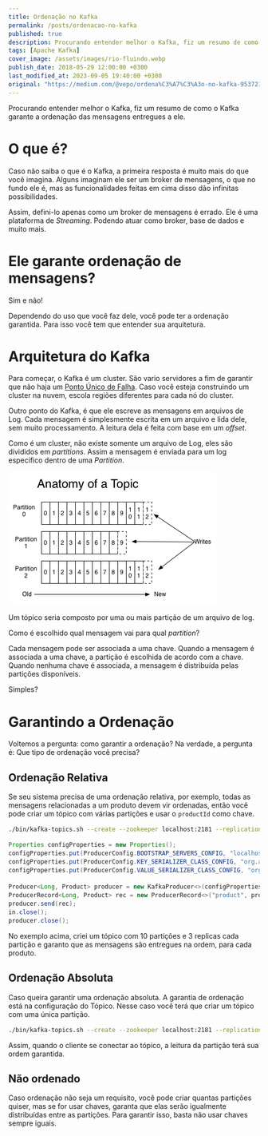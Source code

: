 ```yaml
---
title: Ordenação no Kafka
permalink: /posts/ordenacao-no-kafka
published: true
description: Procurando entender melhor o Kafka, fiz um resumo de como o Kafka garante a ordenação das mensagens entregues a ele.
tags: [Apache Kafka]
cover_image: /assets/images/rio-fluindo.webp
publish_date: 2018-05-29 12:00:00 +0300
last_modified_at: 2023-09-05 19:40:00 +0300
original: "https://medium.com/@vepo/ordena%C3%A7%C3%A3o-no-kafka-953721ee7468"
---
```


Procurando entender melhor o Kafka, fiz um resumo de como o Kafka garante a ordenação das mensagens entregues a ele.

# O que é?

Caso não saiba o que é o Kafka, a primeira resposta é muito mais do que você imagina. Alguns imaginam ele ser um broker de mensagens, o que no fundo ele é, mas as funcionalidades feitas em cima disso dão infinitas possibilidades.

Assim, defini-lo apenas como um broker de mensagens é errado. Ele é uma plataforma de _Streaming_. Podendo atuar como broker, base de dados e muito mais.

# Ele garante ordenação de mensagens?

Sim e não!

Dependendo do uso que você faz dele, você pode ter a ordenação garantida. Para isso você tem que entender sua arquitetura.

# Arquitetura do Kafka

Para começar, o Kafka é um cluster. São vario servidores a fim de garantir que não haja um [Ponto Único de Falha](https://en.wikipedia.org/wiki/Single_point_of_failure). Caso você esteja construindo um cluster na nuvem, escola regiões diferentes para cada nó do cluster.

Outro ponto do Kafka, é que ele escreve as mensagens em arquivos de Log. Cada mensagem é simplesmente escrita em um arquivo e lida dele, sem muito processamento. A leitura dela é feita com base em um _offset_.

Como é um cluster, não existe somente um arquivo de Log, eles são divididos em _partitions_. Assim a mensagem é enviada para um log especifico dentro de uma _Partition_.

![Anatomia de um Tópico](/assets/images/kafka/topico.png)

Um tópico seria composto por uma ou mais partição de um arquivo de log.

Como é escolhido qual mensagem vai para qual _partition_?

Cada mensagem pode ser associada a uma chave. Quando a mensagem é associada a uma chave, a partição é escolhida de acordo com a chave. Quando nenhuma chave é associada, a mensagem é distribuída pelas partições disponíveis.

Simples?

# Garantindo a Ordenação

Voltemos a pergunta: como garantir a ordenação? Na verdade, a pergunta é: Que tipo de ordenação você precisa?

## Ordenação Relativa

Se seu sistema precisa de uma ordenação relativa, por exemplo, todas as mensagens relacionadas a um produto devem vir ordenadas, então você pode criar um tópico com várias partições e usar o `productId` como chave.

```bash
./bin/kafka-topics.sh --create --zookeeper localhost:2181 --replication-factor 3 --partitions 10 --topic product
```

```java
Properties configProperties = new Properties();
configProperties.put(ProducerConfig.BOOTSTRAP_SERVERS_CONFIG, "localhost:9092");
configProperties.put(ProducerConfig.KEY_SERIALIZER_CLASS_CONFIG, "org.apache.kafka.common.serialization.LongSerializer");
configProperties.put(ProducerConfig.VALUE_SERIALIZER_CLASS_CONFIG, "org.vepo.MySerializer");

Producer<Long, Product> producer = new KafkaProducer<>(configProperties);
ProducerRecord<Long, Product> rec = new ProducerRecord<>("product", product.getId(), product);
producer.send(rec);
in.close();
producer.close();
```

No exemplo acima, criei um tópico com 10 partições e 3 replicas cada partição e garanto que as mensagens são entregues na ordem, para cada produto.

## Ordenação Absoluta

Caso queira garantir uma ordenação absoluta. A garantia de ordenação está na configuração do Tópico. Nesse caso você terá que criar um tópico com uma única partição.


```bash
./bin/kafka-topics.sh --create --zookeeper localhost:2181 --replication-factor 3 --partitions 1 --topic users
```

Assim, quando o cliente se conectar ao tópico, a leitura da partição terá sua ordem garantida.

## Não ordenado

Caso ordenação não seja um requisito, você pode criar quantas partições quiser, mas se for usar chaves, garanta que elas serão igualmente distribuídas entre as partições. Para garantir isso, basta não usar chaves sempre iguais.